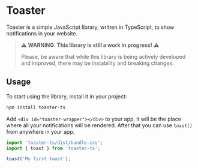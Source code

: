 # Toaster

Toaster is a simple JavaScript library, written in TypeScript, to show notifications in your website.

> :warning: **WARNING: This library is still a work in progress!** :warning:
>
> Please, be aware that while this library is being actively developed and improved, there may be instability and breaking changes.

## Usage

To start using the library, install it in your project:

```bash
npm install toaster-ts
```

Add `<div id="toaster-wrapper"></div>` to your app, it will be the place where all your notifications will be rendered.
After that you can use `toast()` from anywhere in your app.

```ts
import 'toaster-ts/dist/bundle.css';
import { toast } from 'toaster-ts';

toast('My first toast');
```
